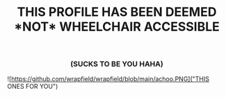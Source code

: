 <center>
<h1>THIS PROFILE HAS BEEN DEEMED <br> *NOT* WHEELCHAIR ACCESSIBLE</h1><br>
<h3>(SUCKS TO BE YOU HAHA)</h3>
</center>

![https://github.com/wrapfield/wrapfield/blob/main/achoo.PNG]("THIS ONES FOR YOU")